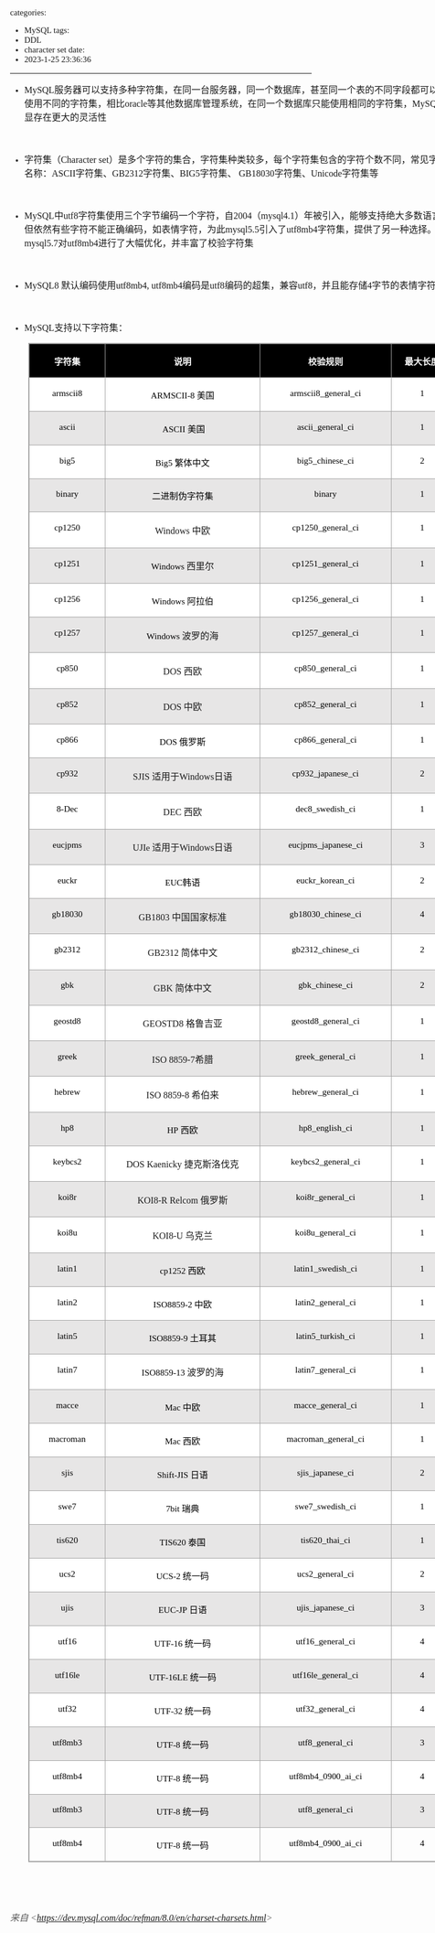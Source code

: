 categories:
- MySQL
tags:
- DDL
- character set
date:
- 2023-1-25 23:36:36
---

<body lang=zh-CN style='font-family:Calibri;font-size:11.0pt'>
<!--StartFragment-->

<div style='direction:ltr;border-width:100%'>

<div style='direction:ltr;margin-top:0in;margin-left:0in;width:8.1562in'>

<div style='direction:ltr;margin-top:0in;margin-left:0in;width:8.1562in'>

<ul type=disc style='direction:ltr;unicode-bidi:embed;margin-top:0in;
 margin-bottom:0in'>
 <li style='margin-top:0;margin-bottom:0;vertical-align:middle'><span
     style='font-family:"Comic Sans MS";font-size:12.0pt'>MySQL</span><span
     style='font-family:"Microsoft YaHei UI";font-size:12.0pt'>服务器可以支持多种字符集，在同一台服务器，同一个数据库，甚至同一个表的不同字段都可以指定使用不同的字符集，相比</span><span
     style='font-family:"Comic Sans MS";font-size:12.0pt'>oracle</span><span
     style='font-family:"Microsoft YaHei UI";font-size:12.0pt'>等其他数据库管理系统，在同一个数据库只能使用相同的字符集，</span><span
     style='font-family:"Comic Sans MS";font-size:12.0pt'>MySQL</span><span
     style='font-family:"Microsoft YaHei UI";font-size:12.0pt'>明显存在更大的灵活性</span></li>
</ul>

<p style='margin-left:.375in;font-family:"Comic Sans MS";font-size:
12.0pt'>&nbsp;</p>

<ul type=disc style='direction:ltr;unicode-bidi:embed;margin-top:0in;
 margin-bottom:0in'>
 <li style='margin-top:0;margin-bottom:0;vertical-align:middle'><span
     style='font-family:"Microsoft YaHei UI";font-size:12.0pt'>字符集（</span><span
     style='font-family:"Comic Sans MS";font-size:12.0pt'>Character set</span><span
     style='font-family:"Microsoft YaHei UI";font-size:12.0pt'>）是多个字符的集合，字符集种类较多，每个字符集包含的字符个数不同，常见字符集名称：</span><span
     style='font-family:"Comic Sans MS";font-size:12.0pt'>ASCII</span><span
     style='font-family:"Microsoft YaHei UI";font-size:12.0pt'>字符集、</span><span
     style='font-family:"Comic Sans MS";font-size:12.0pt'>GB2312</span><span
     style='font-family:"Microsoft YaHei UI";font-size:12.0pt'>字符集、</span><span
     style='font-family:"Comic Sans MS";font-size:12.0pt'>BIG5</span><span
     style='font-family:"Microsoft YaHei UI";font-size:12.0pt'>字符集、</span><span
     style='font-family:"Comic Sans MS";font-size:12.0pt'> GB18030</span><span
     style='font-family:"Microsoft YaHei UI";font-size:12.0pt'>字符集、</span><span
     style='font-family:"Comic Sans MS";font-size:12.0pt'>Unicode</span><span
     style='font-family:"Microsoft YaHei UI";font-size:12.0pt'>字符集等</span></li>
</ul>

<p style='margin-left:.375in;font-family:"Comic Sans MS";font-size:
12.0pt'>&nbsp;</p>

<ul type=disc style='direction:ltr;unicode-bidi:embed;margin-top:0in;
 margin-bottom:0in'>
 <li style='margin-top:0;margin-bottom:0;vertical-align:middle'><span
     style='font-family:"Comic Sans MS";font-size:12.0pt'>MySQL</span><span
     style='font-family:"Microsoft YaHei UI";font-size:12.0pt'>中</span><span
     style='font-family:"Comic Sans MS";font-size:12.0pt'>utf8</span><span
     style='font-family:"Microsoft YaHei UI";font-size:12.0pt'>字符集使用三个字节编码一个字符，自</span><span
     style='font-family:"Comic Sans MS";font-size:12.0pt'>2004</span><span
     style='font-family:"Microsoft YaHei UI";font-size:12.0pt'>（</span><span
     style='font-family:"Comic Sans MS";font-size:12.0pt'>mysql4.1</span><span
     style='font-family:"Microsoft YaHei UI";font-size:12.0pt'>）年被引入，能够支持绝大多数语言，但依然有些字符不能正确编码，如表情字符，为此</span><span
     style='font-family:"Comic Sans MS";font-size:12.0pt'>mysql5.5</span><span
     style='font-family:"Microsoft YaHei UI";font-size:12.0pt'>引入了</span><span
     style='font-family:"Comic Sans MS";font-size:12.0pt'>utf8mb4</span><span
     style='font-family:"Microsoft YaHei UI";font-size:12.0pt'>字符集，提供了另一种选择。在</span><span
     style='font-family:"Comic Sans MS";font-size:12.0pt'>mysql5.7</span><span
     style='font-family:"Microsoft YaHei UI";font-size:12.0pt'>对</span><span
     style='font-family:"Comic Sans MS";font-size:12.0pt'>utf8mb4</span><span
     style='font-family:"Microsoft YaHei UI";font-size:12.0pt'>进行了大幅优化，并丰富了校验字符集</span></li>
</ul>

<p style='margin-left:.375in;font-family:"Comic Sans MS";font-size:
12.0pt'>&nbsp;</p>

<ul type=disc style='direction:ltr;unicode-bidi:embed;margin-top:0in;
 margin-bottom:0in'>
 <li style='margin-top:0;margin-bottom:0;vertical-align:middle'><span
     style='font-family:"Comic Sans MS";font-size:12.0pt'>MySQL8&nbsp;</span><span
     style='font-family:"Microsoft YaHei UI";font-size:12.0pt'>默认编码使用</span><span
     style='font-family:"Comic Sans MS";font-size:12.0pt'>utf8mb4, utf8mb4</span><span
     style='font-family:"Microsoft YaHei UI";font-size:12.0pt'>编码是</span><span
     style='font-family:"Comic Sans MS";font-size:12.0pt'>utf8</span><span
     style='font-family:"Microsoft YaHei UI";font-size:12.0pt'>编码的超集，兼容</span><span
     style='font-family:"Comic Sans MS";font-size:12.0pt'>utf8</span><span
     style='font-family:"Microsoft YaHei UI";font-size:12.0pt'>，并且能存储</span><span
     style='font-family:"Comic Sans MS";font-size:12.0pt'>4</span><span
     style='font-family:"Microsoft YaHei UI";font-size:12.0pt'>字节的表情字符历史</span></li>
</ul>

<p style='font-family:"Comic Sans MS";font-size:12.0pt'>&nbsp;</p>

<ul type=disc style='direction:ltr;unicode-bidi:embed;margin-top:0in;
 margin-bottom:0in'>
 <li style='margin-top:0;margin-bottom:0;vertical-align:middle'><span
     style='font-family:"Comic Sans MS";font-size:12.0pt'>MySQL</span><span
     style='font-family:"Microsoft YaHei UI";font-size:12.0pt'>支持以下字符集：</span></li>
</ul>

<div style='direction:ltr'>

<table border=1 cellpadding=0 cellspacing=0 valign=top style='direction:ltr;
 border-collapse:collapse;border-style:solid;border-color:#A3A3A3;border-width:
 1pt;margin-left:.3333in' title="" summary="">
 <tr>
  <td style='border-style:solid;border-color:#A3A3A3;border-width:1pt;
  background-color:black;vertical-align:top;width:1.2951in;padding:2.0pt 3.0pt 2.0pt 3.0pt'>
  <p style='font-family:"Microsoft YaHei UI";font-size:11.5pt;
  color:white;text-align:center'><span style='font-weight:bold'>字符集</span></p>
  </td>
  <td style='border-style:solid;border-color:#A3A3A3;border-width:1pt;
  background-color:black;vertical-align:top;width:2.725in;padding:2.0pt 3.0pt 2.0pt 3.0pt'>
  <p style='font-family:"Microsoft YaHei UI";font-size:11.5pt;
  color:white;text-align:center'><span style='font-weight:bold'>说明</span></p>
  </td>
  <td style='border-style:solid;border-color:#A3A3A3;border-width:1pt;
  background-color:black;vertical-align:top;width:2.3006in;padding:2.0pt 3.0pt 2.0pt 3.0pt'>
  <p style='font-family:"Microsoft YaHei UI";font-size:11.5pt;
  color:white;text-align:center'><span style='font-weight:bold'>校验规则</span></p>
  </td>
  <td style='border-style:solid;border-color:#A3A3A3;border-width:1pt;
  background-color:black;vertical-align:top;width:1.0361in;padding:2.0pt 3.0pt 2.0pt 3.0pt'>
  <p style='font-family:"Microsoft YaHei UI";font-size:11.5pt;
  color:white;text-align:center'><span style='font-weight:bold'>最大长度</span></p>
  </td>
 </tr>
 <tr>
  <td style='border-style:solid;border-color:#A3A3A3;border-width:1pt;
  background-color:white;vertical-align:top;width:1.2951in;padding:2.0pt 3.0pt 2.0pt 3.0pt'>
  <p style='font-family:"Comic Sans MS";font-size:11.5pt;color:black;
  text-align:center'>armscii8</p>
  </td>
  <td style='border-style:solid;border-color:#A3A3A3;border-width:1pt;
  background-color:white;vertical-align:top;width:2.725in;padding:2.0pt 3.0pt 2.0pt 3.0pt'>
  <p style='font-size:11.5pt;color:black;text-align:center'><span
  style='font-family:"Comic Sans MS"' lang=zh-CN>ARMSCII-8</span><span
  style='font-family:"Comic Sans MS"' lang=en-US> </span><span
  style='font-family:"Microsoft YaHei UI"' lang=zh-CN>美国</span></p>
  </td>
  <td style='border-style:solid;border-color:#A3A3A3;border-width:1pt;
  background-color:white;vertical-align:top;width:2.3006in;padding:2.0pt 3.0pt 2.0pt 3.0pt'>
  <p style='font-family:"Comic Sans MS";font-size:11.5pt;color:black;
  text-align:center'>armscii8_general_ci</p>
  </td>
  <td style='border-style:solid;border-color:#A3A3A3;border-width:1pt;
  background-color:white;vertical-align:top;width:1.0361in;padding:2.0pt 3.0pt 2.0pt 3.0pt'>
  <p style='font-family:"Comic Sans MS";font-size:11.5pt;color:black;
  text-align:center'>1</p>
  </td>
 </tr>
 <tr>
  <td style='border-style:solid;border-color:#A3A3A3;border-width:1pt;
  background-color:#E7E6E6;vertical-align:top;width:1.2951in;padding:2.0pt 3.0pt 2.0pt 3.0pt'>
  <p style='font-family:"Comic Sans MS";font-size:11.5pt;color:black;
  text-align:center'>ascii</p>
  </td>
  <td style='border-style:solid;border-color:#A3A3A3;border-width:1pt;
  background-color:#E7E6E6;vertical-align:top;width:2.725in;padding:2.0pt 3.0pt 2.0pt 3.0pt'>
  <p style='font-size:11.5pt;color:black;text-align:center'><span
  style='font-family:"Comic Sans MS"' lang=en-US><span
  style='mso-spacerun:yes'> </span></span><span style='font-family:"Comic Sans MS"'
  lang=zh-CN>ASCII</span><span style='font-family:"Comic Sans MS"' lang=en-US> </span><span
  style='font-family:"Microsoft YaHei UI"' lang=zh-CN>美国</span></p>
  </td>
  <td style='border-style:solid;border-color:#A3A3A3;border-width:1pt;
  background-color:#E7E6E6;vertical-align:top;width:2.3006in;padding:2.0pt 3.0pt 2.0pt 3.0pt'>
  <p style='font-family:"Comic Sans MS";font-size:11.5pt;color:black;
  text-align:center'>ascii_general_ci</p>
  </td>
  <td style='border-style:solid;border-color:#A3A3A3;border-width:1pt;
  background-color:#E7E6E6;vertical-align:top;width:1.0361in;padding:2.0pt 3.0pt 2.0pt 3.0pt'>
  <p style='font-family:"Comic Sans MS";font-size:11.5pt;color:black;
  text-align:center'>1</p>
  </td>
 </tr>
 <tr>
  <td style='border-style:solid;border-color:#A3A3A3;border-width:1pt;
  background-color:white;vertical-align:top;width:1.2951in;padding:2.0pt 3.0pt 2.0pt 3.0pt'>
  <p style='font-family:"Comic Sans MS";font-size:11.5pt;color:black;
  text-align:center'>big5</p>
  </td>
  <td style='border-style:solid;border-color:#A3A3A3;border-width:1pt;
  background-color:white;vertical-align:top;width:2.725in;padding:2.0pt 3.0pt 2.0pt 3.0pt'>
  <p style='font-size:11.5pt;color:black;text-align:center'><span
  style='font-family:"Comic Sans MS"' lang=zh-CN>Big5</span><span
  style='font-family:"Comic Sans MS"' lang=en-US> </span><span
  style='font-family:"Microsoft YaHei UI"' lang=zh-CN>繁体中文</span></p>
  </td>
  <td style='border-style:solid;border-color:#A3A3A3;border-width:1pt;
  background-color:white;vertical-align:top;width:2.3006in;padding:2.0pt 3.0pt 2.0pt 3.0pt'>
  <p style='font-family:"Comic Sans MS";font-size:11.5pt;color:black;
  text-align:center'>big5_chinese_ci</p>
  </td>
  <td style='border-style:solid;border-color:#A3A3A3;border-width:1pt;
  background-color:white;vertical-align:top;width:1.0361in;padding:2.0pt 3.0pt 2.0pt 3.0pt'>
  <p style='font-family:"Comic Sans MS";font-size:11.5pt;color:black;
  text-align:center'>2</p>
  </td>
 </tr>
 <tr>
  <td style='border-style:solid;border-color:#A3A3A3;border-width:1pt;
  background-color:#E7E6E6;vertical-align:top;width:1.2951in;padding:2.0pt 3.0pt 2.0pt 3.0pt'>
  <p style='font-family:"Comic Sans MS";font-size:11.5pt;color:black;
  text-align:center'>binary</p>
  </td>
  <td style='border-style:solid;border-color:#A3A3A3;border-width:1pt;
  background-color:#E7E6E6;vertical-align:top;width:2.725in;padding:2.0pt 3.0pt 2.0pt 3.0pt'>
  <p style='font-family:"Microsoft YaHei UI";font-size:11.5pt;
  color:black;text-align:center'>二进制伪字符集</p>
  </td>
  <td style='border-style:solid;border-color:#A3A3A3;border-width:1pt;
  background-color:#E7E6E6;vertical-align:top;width:2.3006in;padding:2.0pt 3.0pt 2.0pt 3.0pt'>
  <p style='font-family:"Comic Sans MS";font-size:11.5pt;color:black;
  text-align:center'>binary</p>
  </td>
  <td style='border-style:solid;border-color:#A3A3A3;border-width:1pt;
  background-color:#E7E6E6;vertical-align:top;width:1.0361in;padding:2.0pt 3.0pt 2.0pt 3.0pt'>
  <p style='font-family:"Comic Sans MS";font-size:11.5pt;color:black;
  text-align:center'>1</p>
  </td>
 </tr>
 <tr>
  <td style='border-style:solid;border-color:#A3A3A3;border-width:1pt;
  background-color:white;vertical-align:top;width:1.2951in;padding:2.0pt 3.0pt 2.0pt 3.0pt'>
  <p style='font-family:"Comic Sans MS";font-size:11.5pt;color:black;
  text-align:center'>cp1250</p>
  </td>
  <td style='border-style:solid;border-color:#A3A3A3;border-width:1pt;
  background-color:white;vertical-align:top;width:2.725in;padding:2.0pt 3.0pt 2.0pt 3.0pt'>
  <p style='font-size:12.0pt;text-align:center'><span
  style='font-family:"Comic Sans MS"' lang=zh-CN>Windows</span><span
  style='font-family:"Comic Sans MS"' lang=en-US> </span><span
  style='font-family:"Microsoft YaHei UI"' lang=zh-CN>中欧</span></p>
  </td>
  <td style='border-style:solid;border-color:#A3A3A3;border-width:1pt;
  background-color:white;vertical-align:top;width:2.3006in;padding:2.0pt 3.0pt 2.0pt 3.0pt'>
  <p style='font-family:"Comic Sans MS";font-size:11.5pt;color:black;
  text-align:center'>cp1250_general_ci</p>
  </td>
  <td style='border-style:solid;border-color:#A3A3A3;border-width:1pt;
  background-color:white;vertical-align:top;width:1.0361in;padding:2.0pt 3.0pt 2.0pt 3.0pt'>
  <p style='font-family:"Comic Sans MS";font-size:11.5pt;color:black;
  text-align:center'>1</p>
  </td>
 </tr>
 <tr>
  <td style='border-style:solid;border-color:#A3A3A3;border-width:1pt;
  background-color:#E7E6E6;vertical-align:top;width:1.2951in;padding:2.0pt 3.0pt 2.0pt 3.0pt'>
  <p style='font-family:"Comic Sans MS";font-size:11.5pt;color:black;
  text-align:center'>cp1251</p>
  </td>
  <td style='border-style:solid;border-color:#A3A3A3;border-width:1pt;
  background-color:#E7E6E6;vertical-align:top;width:2.725in;padding:2.0pt 3.0pt 2.0pt 3.0pt'>
  <p style='text-align:center'><span style='font-family:"Comic Sans MS";
  font-size:11.5pt;color:black' lang=zh-CN>Windows</span><span
  style='font-family:"Comic Sans MS";font-size:11.5pt;color:black' lang=en-US> </span><span
  style='font-family:"Microsoft YaHei UI";font-size:12.0pt' lang=zh-CN>西里尔</span></p>
  </td>
  <td style='border-style:solid;border-color:#A3A3A3;border-width:1pt;
  background-color:#E7E6E6;vertical-align:top;width:2.3006in;padding:2.0pt 3.0pt 2.0pt 3.0pt'>
  <p style='font-family:"Comic Sans MS";font-size:11.5pt;color:black;
  text-align:center'>cp1251_general_ci</p>
  </td>
  <td style='border-style:solid;border-color:#A3A3A3;border-width:1pt;
  background-color:#E7E6E6;vertical-align:top;width:1.0361in;padding:2.0pt 3.0pt 2.0pt 3.0pt'>
  <p style='font-family:"Comic Sans MS";font-size:11.5pt;color:black;
  text-align:center'>1</p>
  </td>
 </tr>
 <tr>
  <td style='border-style:solid;border-color:#A3A3A3;border-width:1pt;
  background-color:white;vertical-align:top;width:1.2951in;padding:2.0pt 3.0pt 2.0pt 3.0pt'>
  <p style='font-family:"Comic Sans MS";font-size:11.5pt;color:black;
  text-align:center'>cp1256</p>
  </td>
  <td style='border-style:solid;border-color:#A3A3A3;border-width:1pt;
  background-color:white;vertical-align:top;width:2.725in;padding:2.0pt 3.0pt 2.0pt 3.0pt'>
  <p style='font-size:11.5pt;color:black;text-align:center'><span
  style='font-family:"Comic Sans MS"' lang=zh-CN>Windows</span><span
  style='font-family:"Comic Sans MS"' lang=en-US> </span><span
  style='font-family:"Microsoft YaHei UI"' lang=zh-CN>阿拉伯</span></p>
  </td>
  <td style='border-style:solid;border-color:#A3A3A3;border-width:1pt;
  background-color:white;vertical-align:top;width:2.3006in;padding:2.0pt 3.0pt 2.0pt 3.0pt'>
  <p style='font-family:"Comic Sans MS";font-size:11.5pt;color:black;
  text-align:center'>cp1256_general_ci</p>
  </td>
  <td style='border-style:solid;border-color:#A3A3A3;border-width:1pt;
  background-color:white;vertical-align:top;width:1.0361in;padding:2.0pt 3.0pt 2.0pt 3.0pt'>
  <p style='font-family:"Comic Sans MS";font-size:11.5pt;color:black;
  text-align:center'>1</p>
  </td>
 </tr>
 <tr>
  <td style='border-style:solid;border-color:#A3A3A3;border-width:1pt;
  background-color:#E7E6E6;vertical-align:top;width:1.2951in;padding:2.0pt 3.0pt 2.0pt 3.0pt'>
  <p style='font-family:"Comic Sans MS";font-size:11.5pt;color:black;
  text-align:center'>cp1257</p>
  </td>
  <td style='border-style:solid;border-color:#A3A3A3;border-width:1pt;
  background-color:#E7E6E6;vertical-align:top;width:2.725in;padding:2.0pt 3.0pt 2.0pt 3.0pt'>
  <p style='text-align:center'><span style='font-family:"Comic Sans MS";
  font-size:11.5pt;color:black' lang=zh-CN>Windows</span><span
  style='font-family:"Comic Sans MS";font-size:11.5pt;color:black' lang=en-US> </span><span
  style='font-family:"Microsoft YaHei UI";font-size:12.0pt' lang=zh-CN>波罗的海</span></p>
  </td>
  <td style='border-style:solid;border-color:#A3A3A3;border-width:1pt;
  background-color:#E7E6E6;vertical-align:top;width:2.3006in;padding:2.0pt 3.0pt 2.0pt 3.0pt'>
  <p style='font-family:"Comic Sans MS";font-size:11.5pt;color:black;
  text-align:center'>cp1257_general_ci</p>
  </td>
  <td style='border-style:solid;border-color:#A3A3A3;border-width:1pt;
  background-color:#E7E6E6;vertical-align:top;width:1.0361in;padding:2.0pt 3.0pt 2.0pt 3.0pt'>
  <p style='font-family:"Comic Sans MS";font-size:11.5pt;color:black;
  text-align:center'>1</p>
  </td>
 </tr>
 <tr>
  <td style='border-style:solid;border-color:#A3A3A3;border-width:1pt;
  background-color:white;vertical-align:top;width:1.2951in;padding:2.0pt 3.0pt 2.0pt 3.0pt'>
  <p style='font-family:"Comic Sans MS";font-size:11.5pt;color:black;
  text-align:center'>cp850</p>
  </td>
  <td style='border-style:solid;border-color:#A3A3A3;border-width:1pt;
  background-color:white;vertical-align:top;width:2.725in;padding:2.0pt 3.0pt 2.0pt 3.0pt'>
  <p style='font-size:12.0pt;text-align:center'><span
  style='font-family:"Comic Sans MS"'>DOS </span><span style='font-family:"Microsoft YaHei UI"'>西欧</span></p>
  </td>
  <td style='border-style:solid;border-color:#A3A3A3;border-width:1pt;
  background-color:white;vertical-align:top;width:2.3006in;padding:2.0pt 3.0pt 2.0pt 3.0pt'>
  <p style='font-family:"Comic Sans MS";font-size:11.5pt;color:black;
  text-align:center'>cp850_general_ci</p>
  </td>
  <td style='border-style:solid;border-color:#A3A3A3;border-width:1pt;
  background-color:white;vertical-align:top;width:1.0361in;padding:2.0pt 3.0pt 2.0pt 3.0pt'>
  <p style='font-family:"Comic Sans MS";font-size:11.5pt;color:black;
  text-align:center'>1</p>
  </td>
 </tr>
 <tr>
  <td style='border-style:solid;border-color:#A3A3A3;border-width:1pt;
  background-color:#E7E6E6;vertical-align:top;width:1.2951in;padding:2.0pt 3.0pt 2.0pt 3.0pt'>
  <p style='font-family:"Comic Sans MS";font-size:11.5pt;color:black;
  text-align:center'>cp852</p>
  </td>
  <td style='border-style:solid;border-color:#A3A3A3;border-width:1pt;
  background-color:#E7E6E6;vertical-align:top;width:2.725in;padding:2.0pt 3.0pt 2.0pt 3.0pt'>
  <p style='font-size:12.0pt;text-align:center'><span
  style='font-family:"Comic Sans MS"'>DOS </span><span style='font-family:"Microsoft YaHei UI"'>中欧</span></p>
  </td>
  <td style='border-style:solid;border-color:#A3A3A3;border-width:1pt;
  background-color:#E7E6E6;vertical-align:top;width:2.3006in;padding:2.0pt 3.0pt 2.0pt 3.0pt'>
  <p style='font-family:"Comic Sans MS";font-size:11.5pt;color:black;
  text-align:center'>cp852_general_ci</p>
  </td>
  <td style='border-style:solid;border-color:#A3A3A3;border-width:1pt;
  background-color:#E7E6E6;vertical-align:top;width:1.0361in;padding:2.0pt 3.0pt 2.0pt 3.0pt'>
  <p style='font-family:"Comic Sans MS";font-size:11.5pt;color:black;
  text-align:center'>1</p>
  </td>
 </tr>
 <tr>
  <td style='border-style:solid;border-color:#A3A3A3;border-width:1pt;
  background-color:white;vertical-align:top;width:1.2951in;padding:2.0pt 3.0pt 2.0pt 3.0pt'>
  <p style='font-family:"Comic Sans MS";font-size:11.5pt;color:black;
  text-align:center'>cp866</p>
  </td>
  <td style='border-style:solid;border-color:#A3A3A3;border-width:1pt;
  background-color:white;vertical-align:top;width:2.725in;padding:2.0pt 3.0pt 2.0pt 3.0pt'>
  <p style='font-size:11.5pt;color:black;text-align:center'><span
  style='font-family:"Comic Sans MS"' lang=zh-CN>DO</span><span
  style='font-family:"Comic Sans MS"' lang=en-US>S </span><span
  style='font-family:"Microsoft YaHei UI"' lang=zh-CN>俄罗斯</span></p>
  </td>
  <td style='border-style:solid;border-color:#A3A3A3;border-width:1pt;
  background-color:white;vertical-align:top;width:2.3006in;padding:2.0pt 3.0pt 2.0pt 3.0pt'>
  <p style='font-family:"Comic Sans MS";font-size:11.5pt;color:black;
  text-align:center'>cp866_general_ci</p>
  </td>
  <td style='border-style:solid;border-color:#A3A3A3;border-width:1pt;
  background-color:white;vertical-align:top;width:1.0361in;padding:2.0pt 3.0pt 2.0pt 3.0pt'>
  <p style='font-family:"Comic Sans MS";font-size:11.5pt;color:black;
  text-align:center'>1</p>
  </td>
 </tr>
 <tr>
  <td style='border-style:solid;border-color:#A3A3A3;border-width:1pt;
  background-color:#E7E6E6;vertical-align:top;width:1.2951in;padding:2.0pt 3.0pt 2.0pt 3.0pt'>
  <p style='font-family:"Comic Sans MS";font-size:11.5pt;color:black;
  text-align:center'>cp932</p>
  </td>
  <td style='border-style:solid;border-color:#A3A3A3;border-width:1pt;
  background-color:#E7E6E6;vertical-align:top;width:2.725in;padding:2.0pt 3.0pt 2.0pt 3.0pt'>
  <p style='font-size:12.0pt;text-align:center'><span
  style='font-family:"Comic Sans MS"' lang=zh-CN>SJIS</span><span
  style='font-family:"Comic Sans MS"' lang=en-US> </span><span
  style='font-family:"Microsoft YaHei UI"' lang=zh-CN>适用于</span><span
  style='font-family:"Comic Sans MS"' lang=zh-CN>Windows</span><span
  style='font-family:"Microsoft YaHei UI"' lang=zh-CN>日语</span></p>
  </td>
  <td style='border-style:solid;border-color:#A3A3A3;border-width:1pt;
  background-color:#E7E6E6;vertical-align:top;width:2.3006in;padding:2.0pt 3.0pt 2.0pt 3.0pt'>
  <p style='font-family:"Comic Sans MS";font-size:11.5pt;color:black;
  text-align:center'>cp932_japanese_ci</p>
  </td>
  <td style='border-style:solid;border-color:#A3A3A3;border-width:1pt;
  background-color:#E7E6E6;vertical-align:top;width:1.0361in;padding:2.0pt 3.0pt 2.0pt 3.0pt'>
  <p style='font-family:"Comic Sans MS";font-size:11.5pt;color:black;
  text-align:center'>2</p>
  </td>
 </tr>
 <tr>
  <td style='border-style:solid;border-color:#A3A3A3;border-width:1pt;
  background-color:white;vertical-align:top;width:1.2951in;padding:2.0pt 3.0pt 2.0pt 3.0pt'>
  <p style='font-family:"Comic Sans MS";font-size:11.5pt;color:black;
  text-align:center'>8-Dec</p>
  </td>
  <td style='border-style:solid;border-color:#A3A3A3;border-width:1pt;
  background-color:white;vertical-align:top;width:2.725in;padding:2.0pt 3.0pt 2.0pt 3.0pt'>
  <p style='font-size:12.0pt;text-align:center'><span
  style='font-family:"Comic Sans MS"'>DEC </span><span style='font-family:"Microsoft YaHei UI"'>西欧</span></p>
  </td>
  <td style='border-style:solid;border-color:#A3A3A3;border-width:1pt;
  background-color:white;vertical-align:top;width:2.3006in;padding:2.0pt 3.0pt 2.0pt 3.0pt'>
  <p style='font-family:"Comic Sans MS";font-size:11.5pt;color:black;
  text-align:center'>dec8_swedish_ci</p>
  </td>
  <td style='border-style:solid;border-color:#A3A3A3;border-width:1pt;
  background-color:white;vertical-align:top;width:1.0361in;padding:2.0pt 3.0pt 2.0pt 3.0pt'>
  <p style='font-family:"Comic Sans MS";font-size:11.5pt;color:black;
  text-align:center'>1</p>
  </td>
 </tr>
 <tr>
  <td style='border-style:solid;border-color:#A3A3A3;border-width:1pt;
  background-color:#E7E6E6;vertical-align:top;width:1.2951in;padding:2.0pt 3.0pt 2.0pt 3.0pt'>
  <p style='font-family:"Comic Sans MS";font-size:11.5pt;color:black;
  text-align:center'>eucjpms</p>
  </td>
  <td style='border-style:solid;border-color:#A3A3A3;border-width:1pt;
  background-color:#E7E6E6;vertical-align:top;width:2.725in;padding:2.0pt 3.0pt 2.0pt 3.0pt'>
  <p style='text-align:center'><span style='font-family:"Comic Sans MS";
  font-size:12.0pt' lang=zh-CN>UJI</span><span style='font-family:"Comic Sans MS";
  font-size:11.5pt' lang=zh-CN>e</span><span style='font-family:"Comic Sans MS";
  font-size:11.5pt' lang=en-US> </span><span style='font-family:"Microsoft YaHei UI";
  font-size:12.0pt' lang=zh-CN>适用于</span><span style='font-family:"Comic Sans MS";
  font-size:12.0pt' lang=zh-CN>Windows</span><span style='font-family:"Microsoft YaHei UI";
  font-size:12.0pt' lang=zh-CN>日语</span></p>
  </td>
  <td style='border-style:solid;border-color:#A3A3A3;border-width:1pt;
  background-color:#E7E6E6;vertical-align:top;width:2.3006in;padding:2.0pt 3.0pt 2.0pt 3.0pt'>
  <p style='font-family:"Comic Sans MS";font-size:11.5pt;color:black;
  text-align:center'>eucjpms_japanese_ci</p>
  </td>
  <td style='border-style:solid;border-color:#A3A3A3;border-width:1pt;
  background-color:#E7E6E6;vertical-align:top;width:1.0361in;padding:2.0pt 3.0pt 2.0pt 3.0pt'>
  <p style='font-family:"Comic Sans MS";font-size:11.5pt;color:black;
  text-align:center'>3</p>
  </td>
 </tr>
 <tr>
  <td style='border-style:solid;border-color:#A3A3A3;border-width:1pt;
  background-color:white;vertical-align:top;width:1.2951in;padding:2.0pt 3.0pt 2.0pt 3.0pt'>
  <p style='font-family:"Comic Sans MS";font-size:11.5pt;color:black;
  text-align:center'>euckr</p>
  </td>
  <td style='border-style:solid;border-color:#A3A3A3;border-width:1pt;
  background-color:white;vertical-align:top;width:2.725in;padding:2.0pt 3.0pt 2.0pt 3.0pt'>
  <p style='font-size:11.5pt;color:black;text-align:center'><span
  style='font-family:"Comic Sans MS"'>EUC</span><span style='font-family:"Microsoft YaHei UI"'>韩语</span></p>
  </td>
  <td style='border-style:solid;border-color:#A3A3A3;border-width:1pt;
  background-color:white;vertical-align:top;width:2.3006in;padding:2.0pt 3.0pt 2.0pt 3.0pt'>
  <p style='font-family:"Comic Sans MS";font-size:11.5pt;color:black;
  text-align:center'>euckr_korean_ci</p>
  </td>
  <td style='border-style:solid;border-color:#A3A3A3;border-width:1pt;
  background-color:white;vertical-align:top;width:1.0361in;padding:2.0pt 3.0pt 2.0pt 3.0pt'>
  <p style='font-family:"Comic Sans MS";font-size:11.5pt;color:black;
  text-align:center'>2</p>
  </td>
 </tr>
 <tr>
  <td style='border-style:solid;border-color:#A3A3A3;border-width:1pt;
  background-color:#E7E6E6;vertical-align:top;width:1.2951in;padding:2.0pt 3.0pt 2.0pt 3.0pt'>
  <p style='font-family:"Comic Sans MS";font-size:11.5pt;color:black;
  text-align:center'>gb18030</p>
  </td>
  <td style='border-style:solid;border-color:#A3A3A3;border-width:1pt;
  background-color:#E7E6E6;vertical-align:top;width:2.725in;padding:2.0pt 3.0pt 2.0pt 3.0pt'>
  <p style='font-size:12.0pt;text-align:center'><span
  style='font-family:"Comic Sans MS"' lang=zh-CN>GB1803</span><span
  style='font-family:"Comic Sans MS"' lang=en-US> </span><span
  style='font-family:"Microsoft YaHei UI"' lang=zh-CN>中国国家标准</span></p>
  </td>
  <td style='border-style:solid;border-color:#A3A3A3;border-width:1pt;
  background-color:#E7E6E6;vertical-align:top;width:2.3006in;padding:2.0pt 3.0pt 2.0pt 3.0pt'>
  <p style='font-family:"Comic Sans MS";font-size:11.5pt;color:black;
  text-align:center'>gb18030_chinese_ci</p>
  </td>
  <td style='border-style:solid;border-color:#A3A3A3;border-width:1pt;
  background-color:#E7E6E6;vertical-align:top;width:1.0361in;padding:2.0pt 3.0pt 2.0pt 3.0pt'>
  <p style='font-family:"Comic Sans MS";font-size:11.5pt;color:black;
  text-align:center'>4</p>
  </td>
 </tr>
 <tr>
  <td style='border-style:solid;border-color:#A3A3A3;border-width:1pt;
  background-color:white;vertical-align:top;width:1.2951in;padding:2.0pt 3.0pt 2.0pt 3.0pt'>
  <p style='font-family:"Comic Sans MS";font-size:11.5pt;color:black;
  text-align:center'>gb2312</p>
  </td>
  <td style='border-style:solid;border-color:#A3A3A3;border-width:1pt;
  background-color:white;vertical-align:top;width:2.725in;padding:2.0pt 3.0pt 2.0pt 3.0pt'>
  <p style='font-size:12.0pt;text-align:center'><span
  style='font-family:"Comic Sans MS"' lang=zh-CN>GB2312</span><span
  style='font-family:"Comic Sans MS"' lang=en-US> </span><span
  style='font-family:"Microsoft YaHei UI"' lang=zh-CN>简体中文</span></p>
  </td>
  <td style='border-style:solid;border-color:#A3A3A3;border-width:1pt;
  background-color:white;vertical-align:top;width:2.3006in;padding:2.0pt 3.0pt 2.0pt 3.0pt'>
  <p style='font-family:"Comic Sans MS";font-size:11.5pt;color:black;
  text-align:center'>gb2312_chinese_ci</p>
  </td>
  <td style='border-style:solid;border-color:#A3A3A3;border-width:1pt;
  background-color:white;vertical-align:top;width:1.0361in;padding:2.0pt 3.0pt 2.0pt 3.0pt'>
  <p style='font-family:"Comic Sans MS";font-size:11.5pt;color:black;
  text-align:center'>2</p>
  </td>
 </tr>
 <tr>
  <td style='border-style:solid;border-color:#A3A3A3;border-width:1pt;
  background-color:#E7E6E6;vertical-align:top;width:1.2951in;padding:2.0pt 3.0pt 2.0pt 3.0pt'>
  <p style='font-family:"Comic Sans MS";font-size:11.5pt;color:black;
  text-align:center'>gbk</p>
  </td>
  <td style='border-style:solid;border-color:#A3A3A3;border-width:1pt;
  background-color:#E7E6E6;vertical-align:top;width:2.725in;padding:2.0pt 3.0pt 2.0pt 3.0pt'>
  <p style='font-size:12.0pt;text-align:center'><span
  style='font-family:"Comic Sans MS"'>GBK </span><span style='font-family:"Microsoft YaHei UI"'>简体中文</span></p>
  </td>
  <td style='border-style:solid;border-color:#A3A3A3;border-width:1pt;
  background-color:#E7E6E6;vertical-align:top;width:2.3006in;padding:2.0pt 3.0pt 2.0pt 3.0pt'>
  <p style='font-family:"Comic Sans MS";font-size:11.5pt;color:black;
  text-align:center'>gbk_chinese_ci</p>
  </td>
  <td style='border-style:solid;border-color:#A3A3A3;border-width:1pt;
  background-color:#E7E6E6;vertical-align:top;width:1.0361in;padding:2.0pt 3.0pt 2.0pt 3.0pt'>
  <p style='font-family:"Comic Sans MS";font-size:11.5pt;color:black;
  text-align:center'>2</p>
  </td>
 </tr>
 <tr>
  <td style='border-style:solid;border-color:#A3A3A3;border-width:1pt;
  background-color:white;vertical-align:top;width:1.2951in;padding:2.0pt 3.0pt 2.0pt 3.0pt'>
  <p style='font-family:"Comic Sans MS";font-size:11.5pt;color:black;
  text-align:center'>geostd8</p>
  </td>
  <td style='border-style:solid;border-color:#A3A3A3;border-width:1pt;
  background-color:white;vertical-align:top;width:2.725in;padding:2.0pt 3.0pt 2.0pt 3.0pt'>
  <p style='font-size:12.0pt;text-align:center'><span
  style='font-family:"Comic Sans MS"' lang=zh-CN>GEOSTD8</span><span
  style='font-family:"Comic Sans MS"' lang=en-US> </span><span
  style='font-family:"Microsoft YaHei UI"' lang=zh-CN>格鲁吉亚</span></p>
  </td>
  <td style='border-style:solid;border-color:#A3A3A3;border-width:1pt;
  background-color:white;vertical-align:top;width:2.3006in;padding:2.0pt 3.0pt 2.0pt 3.0pt'>
  <p style='font-family:"Comic Sans MS";font-size:11.5pt;color:black;
  text-align:center'>geostd8_general_ci</p>
  </td>
  <td style='border-style:solid;border-color:#A3A3A3;border-width:1pt;
  background-color:white;vertical-align:top;width:1.0361in;padding:2.0pt 3.0pt 2.0pt 3.0pt'>
  <p style='font-family:"Comic Sans MS";font-size:11.5pt;color:black;
  text-align:center'>1</p>
  </td>
 </tr>
 <tr>
  <td style='border-style:solid;border-color:#A3A3A3;border-width:1pt;
  background-color:#E7E6E6;vertical-align:top;width:1.2951in;padding:2.0pt 3.0pt 2.0pt 3.0pt'>
  <p style='font-family:"Comic Sans MS";font-size:11.5pt;color:black;
  text-align:center'>greek</p>
  </td>
  <td style='border-style:solid;border-color:#A3A3A3;border-width:1pt;
  background-color:#E7E6E6;vertical-align:top;width:2.725in;padding:2.0pt 3.0pt 2.0pt 3.0pt'>
  <p style='font-size:12.0pt;text-align:center'><span
  style='font-family:"Comic Sans MS"'>ISO 8859-7</span><span style='font-family:
  "Microsoft YaHei UI"'>希腊</span></p>
  </td>
  <td style='border-style:solid;border-color:#A3A3A3;border-width:1pt;
  background-color:#E7E6E6;vertical-align:top;width:2.3006in;padding:2.0pt 3.0pt 2.0pt 3.0pt'>
  <p style='font-family:"Comic Sans MS";font-size:11.5pt;color:black;
  text-align:center'>greek_general_ci</p>
  </td>
  <td style='border-style:solid;border-color:#A3A3A3;border-width:1pt;
  background-color:#E7E6E6;vertical-align:top;width:1.0361in;padding:2.0pt 3.0pt 2.0pt 3.0pt'>
  <p style='font-family:"Comic Sans MS";font-size:11.5pt;color:black;
  text-align:center'>1</p>
  </td>
 </tr>
 <tr>
  <td style='border-style:solid;border-color:#A3A3A3;border-width:1pt;
  background-color:white;vertical-align:top;width:1.2951in;padding:2.0pt 3.0pt 2.0pt 3.0pt'>
  <p style='font-family:"Comic Sans MS";font-size:11.5pt;color:black;
  text-align:center'>hebrew</p>
  </td>
  <td style='border-style:solid;border-color:#A3A3A3;border-width:1pt;
  background-color:white;vertical-align:top;width:2.725in;padding:2.0pt 3.0pt 2.0pt 3.0pt'>
  <p style='font-size:12.0pt;text-align:center'><span
  style='font-family:"Comic Sans MS"' lang=zh-CN>ISO 8859-8</span><span
  style='font-family:"Comic Sans MS"' lang=en-US> </span><span
  style='font-family:"Microsoft YaHei UI"' lang=zh-CN>希伯来</span></p>
  </td>
  <td style='border-style:solid;border-color:#A3A3A3;border-width:1pt;
  background-color:white;vertical-align:top;width:2.3006in;padding:2.0pt 3.0pt 2.0pt 3.0pt'>
  <p style='font-family:"Comic Sans MS";font-size:11.5pt;color:black;
  text-align:center'>hebrew_general_ci</p>
  </td>
  <td style='border-style:solid;border-color:#A3A3A3;border-width:1pt;
  background-color:white;vertical-align:top;width:1.0361in;padding:2.0pt 3.0pt 2.0pt 3.0pt'>
  <p style='font-family:"Comic Sans MS";font-size:11.5pt;color:black;
  text-align:center'>1</p>
  </td>
 </tr>
 <tr>
  <td style='border-style:solid;border-color:#A3A3A3;border-width:1pt;
  background-color:#E7E6E6;vertical-align:top;width:1.2951in;padding:2.0pt 3.0pt 2.0pt 3.0pt'>
  <p style='font-family:"Comic Sans MS";font-size:11.5pt;color:black;
  text-align:center'>hp8</p>
  </td>
  <td style='border-style:solid;border-color:#A3A3A3;border-width:1pt;
  background-color:#E7E6E6;vertical-align:top;width:2.725in;padding:2.0pt 3.0pt 2.0pt 3.0pt'>
  <p style='font-size:11.5pt;color:black;text-align:center'><span
  style='font-family:"Comic Sans MS"' lang=zh-CN>HP</span><span
  style='font-family:"Comic Sans MS"' lang=en-US> </span><span
  style='font-family:"Microsoft YaHei UI"' lang=zh-CN>西欧</span></p>
  </td>
  <td style='border-style:solid;border-color:#A3A3A3;border-width:1pt;
  background-color:#E7E6E6;vertical-align:top;width:2.3006in;padding:2.0pt 3.0pt 2.0pt 3.0pt'>
  <p style='font-family:"Comic Sans MS";font-size:11.5pt;color:black;
  text-align:center'>hp8_english_ci</p>
  </td>
  <td style='border-style:solid;border-color:#A3A3A3;border-width:1pt;
  background-color:#E7E6E6;vertical-align:top;width:1.0361in;padding:2.0pt 3.0pt 2.0pt 3.0pt'>
  <p style='font-family:"Comic Sans MS";font-size:11.5pt;color:black;
  text-align:center'>1</p>
  </td>
 </tr>
 <tr>
  <td style='border-style:solid;border-color:#A3A3A3;border-width:1pt;
  background-color:white;vertical-align:top;width:1.2951in;padding:2.0pt 3.0pt 2.0pt 3.0pt'>
  <p style='font-family:"Comic Sans MS";font-size:11.5pt;color:black;
  text-align:center'>keybcs2</p>
  </td>
  <td style='border-style:solid;border-color:#A3A3A3;border-width:1pt;
  background-color:white;vertical-align:top;width:2.725in;padding:2.0pt 3.0pt 2.0pt 3.0pt'>
  <p style='font-size:12.0pt;text-align:center'><span
  style='font-family:"Comic Sans MS"'>DOS Kaenicky </span><span
  style='font-family:"Microsoft YaHei UI"'>捷克斯洛伐克</span></p>
  </td>
  <td style='border-style:solid;border-color:#A3A3A3;border-width:1pt;
  background-color:white;vertical-align:top;width:2.3006in;padding:2.0pt 3.0pt 2.0pt 3.0pt'>
  <p style='font-family:"Comic Sans MS";font-size:11.5pt;color:black;
  text-align:center'>keybcs2_general_ci</p>
  </td>
  <td style='border-style:solid;border-color:#A3A3A3;border-width:1pt;
  background-color:white;vertical-align:top;width:1.0361in;padding:2.0pt 3.0pt 2.0pt 3.0pt'>
  <p style='font-family:"Comic Sans MS";font-size:11.5pt;color:black;
  text-align:center'>1</p>
  </td>
 </tr>
 <tr>
  <td style='border-style:solid;border-color:#A3A3A3;border-width:1pt;
  background-color:#E7E6E6;vertical-align:top;width:1.2951in;padding:2.0pt 3.0pt 2.0pt 3.0pt'>
  <p style='font-family:"Comic Sans MS";font-size:11.5pt;color:black;
  text-align:center'>koi8r</p>
  </td>
  <td style='border-style:solid;border-color:#A3A3A3;border-width:1pt;
  background-color:#E7E6E6;vertical-align:top;width:2.725in;padding:2.0pt 3.0pt 2.0pt 3.0pt'>
  <p style='font-size:12.0pt;text-align:center'><span
  style='font-family:"Comic Sans MS"' lang=zh-CN>KOI8-R Relcom</span><span
  style='font-family:"Comic Sans MS"' lang=en-US> </span><span
  style='font-family:"Microsoft YaHei UI"' lang=zh-CN>俄罗斯</span></p>
  </td>
  <td style='border-style:solid;border-color:#A3A3A3;border-width:1pt;
  background-color:#E7E6E6;vertical-align:top;width:2.3006in;padding:2.0pt 3.0pt 2.0pt 3.0pt'>
  <p style='font-family:"Comic Sans MS";font-size:11.5pt;color:black;
  text-align:center'>koi8r_general_ci</p>
  </td>
  <td style='border-style:solid;border-color:#A3A3A3;border-width:1pt;
  background-color:#E7E6E6;vertical-align:top;width:1.0361in;padding:2.0pt 3.0pt 2.0pt 3.0pt'>
  <p style='font-family:"Comic Sans MS";font-size:11.5pt;color:black;
  text-align:center'>1</p>
  </td>
 </tr>
 <tr>
  <td style='border-style:solid;border-color:#A3A3A3;border-width:1pt;
  background-color:white;vertical-align:top;width:1.2951in;padding:2.0pt 3.0pt 2.0pt 3.0pt'>
  <p style='font-family:"Comic Sans MS";font-size:11.5pt;color:black;
  text-align:center'>koi8u</p>
  </td>
  <td style='border-style:solid;border-color:#A3A3A3;border-width:1pt;
  background-color:white;vertical-align:top;width:2.725in;padding:2.0pt 3.0pt 2.0pt 3.0pt'>
  <p style='font-size:12.0pt;text-align:center'><span
  style='font-family:"Comic Sans MS"'>KOI8-U </span><span style='font-family:
  "Microsoft YaHei UI"'>乌克兰</span></p>
  </td>
  <td style='border-style:solid;border-color:#A3A3A3;border-width:1pt;
  background-color:white;vertical-align:top;width:2.3006in;padding:2.0pt 3.0pt 2.0pt 3.0pt'>
  <p style='font-family:"Comic Sans MS";font-size:11.5pt;color:black;
  text-align:center'>koi8u_general_ci</p>
  </td>
  <td style='border-style:solid;border-color:#A3A3A3;border-width:1pt;
  background-color:white;vertical-align:top;width:1.0361in;padding:2.0pt 3.0pt 2.0pt 3.0pt'>
  <p style='font-family:"Comic Sans MS";font-size:11.5pt;color:black;
  text-align:center'>1</p>
  </td>
 </tr>
 <tr>
  <td style='border-style:solid;border-color:#A3A3A3;border-width:1pt;
  background-color:#E7E6E6;vertical-align:top;width:1.2951in;padding:2.0pt 3.0pt 2.0pt 3.0pt'>
  <p style='font-family:"Comic Sans MS";font-size:11.5pt;color:black;
  text-align:center'>latin1</p>
  </td>
  <td style='border-style:solid;border-color:#A3A3A3;border-width:1pt;
  background-color:#E7E6E6;vertical-align:top;width:2.725in;padding:2.0pt 3.0pt 2.0pt 3.0pt'>
  <p style='font-size:11.5pt;color:black;text-align:center'><span
  style='font-family:"Comic Sans MS"' lang=zh-CN>cp1252</span><span
  style='font-family:"Comic Sans MS"' lang=en-US> </span><span
  style='font-family:"Microsoft YaHei UI"' lang=zh-CN>西欧</span></p>
  </td>
  <td style='border-style:solid;border-color:#A3A3A3;border-width:1pt;
  background-color:#E7E6E6;vertical-align:top;width:2.3006in;padding:2.0pt 3.0pt 2.0pt 3.0pt'>
  <p style='font-family:"Comic Sans MS";font-size:11.5pt;color:black;
  text-align:center'>latin1_swedish_ci</p>
  </td>
  <td style='border-style:solid;border-color:#A3A3A3;border-width:1pt;
  background-color:#E7E6E6;vertical-align:top;width:1.0361in;padding:2.0pt 3.0pt 2.0pt 3.0pt'>
  <p style='font-family:"Comic Sans MS";font-size:11.5pt;color:black;
  text-align:center'>1</p>
  </td>
 </tr>
 <tr>
  <td style='border-style:solid;border-color:#A3A3A3;border-width:1pt;
  background-color:white;vertical-align:top;width:1.2951in;padding:2.0pt 3.0pt 2.0pt 3.0pt'>
  <p style='font-family:"Comic Sans MS";font-size:11.5pt;color:black;
  text-align:center'>latin2</p>
  </td>
  <td style='border-style:solid;border-color:#A3A3A3;border-width:1pt;
  background-color:white;vertical-align:top;width:2.725in;padding:2.0pt 3.0pt 2.0pt 3.0pt'>
  <p style='font-size:11.5pt;color:black;text-align:center'><span
  style='font-family:"Comic Sans MS"' lang=zh-CN>ISO8859-2</span><span
  style='font-family:"Comic Sans MS"' lang=en-US> </span><span
  style='font-family:"Microsoft YaHei UI"' lang=zh-CN>中欧</span></p>
  </td>
  <td style='border-style:solid;border-color:#A3A3A3;border-width:1pt;
  background-color:white;vertical-align:top;width:2.3006in;padding:2.0pt 3.0pt 2.0pt 3.0pt'>
  <p style='font-family:"Comic Sans MS";font-size:11.5pt;color:black;
  text-align:center'>latin2_general_ci</p>
  </td>
  <td style='border-style:solid;border-color:#A3A3A3;border-width:1pt;
  background-color:white;vertical-align:top;width:1.0361in;padding:2.0pt 3.0pt 2.0pt 3.0pt'>
  <p style='font-family:"Comic Sans MS";font-size:11.5pt;color:black;
  text-align:center'>1</p>
  </td>
 </tr>
 <tr>
  <td style='border-style:solid;border-color:#A3A3A3;border-width:1pt;
  background-color:#E7E6E6;vertical-align:top;width:1.2951in;padding:2.0pt 3.0pt 2.0pt 3.0pt'>
  <p style='font-family:"Comic Sans MS";font-size:11.5pt;color:black;
  text-align:center'>latin5</p>
  </td>
  <td style='border-style:solid;border-color:#A3A3A3;border-width:1pt;
  background-color:#E7E6E6;vertical-align:top;width:2.725in;padding:2.0pt 3.0pt 2.0pt 3.0pt'>
  <p style='font-size:11.5pt;color:black;text-align:center'><span
  style='font-family:"Comic Sans MS"' lang=zh-CN>ISO8859-9</span><span
  style='font-family:"Comic Sans MS"' lang=en-US> </span><span
  style='font-family:"Microsoft YaHei UI"' lang=zh-CN>土耳其</span></p>
  </td>
  <td style='border-style:solid;border-color:#A3A3A3;border-width:1pt;
  background-color:#E7E6E6;vertical-align:top;width:2.3006in;padding:2.0pt 3.0pt 2.0pt 3.0pt'>
  <p style='font-family:"Comic Sans MS";font-size:11.5pt;color:black;
  text-align:center'>latin5_turkish_ci</p>
  </td>
  <td style='border-style:solid;border-color:#A3A3A3;border-width:1pt;
  background-color:#E7E6E6;vertical-align:top;width:1.0361in;padding:2.0pt 3.0pt 2.0pt 3.0pt'>
  <p style='font-family:"Comic Sans MS";font-size:11.5pt;color:black;
  text-align:center'>1</p>
  </td>
 </tr>
 <tr>
  <td style='border-style:solid;border-color:#A3A3A3;border-width:1pt;
  background-color:white;vertical-align:top;width:1.2951in;padding:2.0pt 3.0pt 2.0pt 3.0pt'>
  <p style='font-family:"Comic Sans MS";font-size:11.5pt;color:black;
  text-align:center'>latin7</p>
  </td>
  <td style='border-style:solid;border-color:#A3A3A3;border-width:1pt;
  background-color:white;vertical-align:top;width:2.725in;padding:2.0pt 3.0pt 2.0pt 3.0pt'>
  <p style='text-align:center'><span style='font-family:"Comic Sans MS";
  font-size:11.5pt;color:black' lang=zh-CN>ISO8859-13</span><span
  style='font-family:"Comic Sans MS";font-size:11.5pt;color:black' lang=en-US> </span><span
  style='font-family:"Microsoft YaHei UI";font-size:12.0pt' lang=zh-CN>波罗的海</span></p>
  </td>
  <td style='border-style:solid;border-color:#A3A3A3;border-width:1pt;
  background-color:white;vertical-align:top;width:2.3006in;padding:2.0pt 3.0pt 2.0pt 3.0pt'>
  <p style='font-family:"Comic Sans MS";font-size:11.5pt;color:black;
  text-align:center'>latin7_general_ci</p>
  </td>
  <td style='border-style:solid;border-color:#A3A3A3;border-width:1pt;
  background-color:white;vertical-align:top;width:1.0361in;padding:2.0pt 3.0pt 2.0pt 3.0pt'>
  <p style='font-family:"Comic Sans MS";font-size:11.5pt;color:black;
  text-align:center'>1</p>
  </td>
 </tr>
 <tr>
  <td style='border-style:solid;border-color:#A3A3A3;border-width:1pt;
  background-color:#E7E6E6;vertical-align:top;width:1.2951in;padding:2.0pt 3.0pt 2.0pt 3.0pt'>
  <p style='font-family:"Comic Sans MS";font-size:11.5pt;color:black;
  text-align:center'>macce</p>
  </td>
  <td style='border-style:solid;border-color:#A3A3A3;border-width:1pt;
  background-color:#E7E6E6;vertical-align:top;width:2.725in;padding:2.0pt 3.0pt 2.0pt 3.0pt'>
  <p style='font-size:11.5pt;color:black;text-align:center'><span
  style='font-family:"Comic Sans MS"' lang=zh-CN>Mac</span><span
  style='font-family:"Comic Sans MS"' lang=en-US> </span><span
  style='font-family:"Microsoft YaHei UI"' lang=zh-CN>中欧</span></p>
  </td>
  <td style='border-style:solid;border-color:#A3A3A3;border-width:1pt;
  background-color:#E7E6E6;vertical-align:top;width:2.3006in;padding:2.0pt 3.0pt 2.0pt 3.0pt'>
  <p style='font-family:"Comic Sans MS";font-size:11.5pt;color:black;
  text-align:center'>macce_general_ci</p>
  </td>
  <td style='border-style:solid;border-color:#A3A3A3;border-width:1pt;
  background-color:#E7E6E6;vertical-align:top;width:1.0361in;padding:2.0pt 3.0pt 2.0pt 3.0pt'>
  <p style='font-family:"Comic Sans MS";font-size:11.5pt;color:black;
  text-align:center'>1</p>
  </td>
 </tr>
 <tr>
  <td style='border-style:solid;border-color:#A3A3A3;border-width:1pt;
  background-color:white;vertical-align:top;width:1.2951in;padding:2.0pt 3.0pt 2.0pt 3.0pt'>
  <p style='font-family:"Comic Sans MS";font-size:11.5pt;color:black;
  text-align:center'>macroman</p>
  </td>
  <td style='border-style:solid;border-color:#A3A3A3;border-width:1pt;
  background-color:white;vertical-align:top;width:2.725in;padding:2.0pt 3.0pt 2.0pt 3.0pt'>
  <p style='font-size:11.5pt;color:black;text-align:center'><span
  style='font-family:"Comic Sans MS"' lang=zh-CN>Mac</span><span
  style='font-family:"Comic Sans MS"' lang=en-US> </span><span
  style='font-family:"Microsoft YaHei UI"' lang=zh-CN>西欧</span></p>
  </td>
  <td style='border-style:solid;border-color:#A3A3A3;border-width:1pt;
  background-color:white;vertical-align:top;width:2.3006in;padding:2.0pt 3.0pt 2.0pt 3.0pt'>
  <p style='font-family:"Comic Sans MS";font-size:11.5pt;color:black;
  text-align:center'>macroman_general_ci</p>
  </td>
  <td style='border-style:solid;border-color:#A3A3A3;border-width:1pt;
  background-color:white;vertical-align:top;width:1.0361in;padding:2.0pt 3.0pt 2.0pt 3.0pt'>
  <p style='font-family:"Comic Sans MS";font-size:11.5pt;color:black;
  text-align:center'>1</p>
  </td>
 </tr>
 <tr>
  <td style='border-style:solid;border-color:#A3A3A3;border-width:1pt;
  background-color:#E7E6E6;vertical-align:top;width:1.2951in;padding:2.0pt 3.0pt 2.0pt 3.0pt'>
  <p style='font-family:"Comic Sans MS";font-size:11.5pt;color:black;
  text-align:center'>sjis</p>
  </td>
  <td style='border-style:solid;border-color:#A3A3A3;border-width:1pt;
  background-color:#E7E6E6;vertical-align:top;width:2.725in;padding:2.0pt 3.0pt 2.0pt 3.0pt'>
  <p style='font-size:11.5pt;color:black;text-align:center'><span
  style='font-family:"Comic Sans MS"' lang=zh-CN>Shift-JIS</span><span
  style='font-family:"Comic Sans MS"' lang=en-US> </span><span
  style='font-family:"Microsoft YaHei UI"' lang=zh-CN>日语</span></p>
  </td>
  <td style='border-style:solid;border-color:#A3A3A3;border-width:1pt;
  background-color:#E7E6E6;vertical-align:top;width:2.3006in;padding:2.0pt 3.0pt 2.0pt 3.0pt'>
  <p style='font-family:"Comic Sans MS";font-size:11.5pt;color:black;
  text-align:center'>sjis_japanese_ci</p>
  </td>
  <td style='border-style:solid;border-color:#A3A3A3;border-width:1pt;
  background-color:#E7E6E6;vertical-align:top;width:1.0361in;padding:2.0pt 3.0pt 2.0pt 3.0pt'>
  <p style='font-family:"Comic Sans MS";font-size:11.5pt;color:black;
  text-align:center'>2</p>
  </td>
 </tr>
 <tr>
  <td style='border-style:solid;border-color:#A3A3A3;border-width:1pt;
  background-color:white;vertical-align:top;width:1.2951in;padding:2.0pt 3.0pt 2.0pt 3.0pt'>
  <p style='font-family:"Comic Sans MS";font-size:11.5pt;color:black;
  text-align:center'>swe7</p>
  </td>
  <td style='border-style:solid;border-color:#A3A3A3;border-width:1pt;
  background-color:white;vertical-align:top;width:2.725in;padding:2.0pt 3.0pt 2.0pt 3.0pt'>
  <p style='font-size:11.5pt;color:black;text-align:center'><span
  style='font-family:"Comic Sans MS"' lang=zh-CN>7bit</span><span
  style='font-family:"Comic Sans MS"' lang=en-US> </span><span
  style='font-family:"Microsoft YaHei UI"' lang=zh-CN>瑞典</span></p>
  </td>
  <td style='border-style:solid;border-color:#A3A3A3;border-width:1pt;
  background-color:white;vertical-align:top;width:2.3006in;padding:2.0pt 3.0pt 2.0pt 3.0pt'>
  <p style='font-family:"Comic Sans MS";font-size:11.5pt;color:black;
  text-align:center'>swe7_swedish_ci</p>
  </td>
  <td style='border-style:solid;border-color:#A3A3A3;border-width:1pt;
  background-color:white;vertical-align:top;width:1.0361in;padding:2.0pt 3.0pt 2.0pt 3.0pt'>
  <p style='font-family:"Comic Sans MS";font-size:11.5pt;color:black;
  text-align:center'>1</p>
  </td>
 </tr>
 <tr>
  <td style='border-style:solid;border-color:#A3A3A3;border-width:1pt;
  background-color:#E7E6E6;vertical-align:top;width:1.2951in;padding:2.0pt 3.0pt 2.0pt 3.0pt'>
  <p style='font-family:"Comic Sans MS";font-size:11.5pt;color:black;
  text-align:center'>tis620</p>
  </td>
  <td style='border-style:solid;border-color:#A3A3A3;border-width:1pt;
  background-color:#E7E6E6;vertical-align:top;width:2.725in;padding:2.0pt 3.0pt 2.0pt 3.0pt'>
  <p style='font-size:11.5pt;color:black;text-align:center'><span
  style='font-family:"Comic Sans MS"' lang=zh-CN>TIS620</span><span
  style='font-family:"Comic Sans MS"' lang=en-US> </span><span
  style='font-family:"Microsoft YaHei UI"' lang=zh-CN>泰国</span></p>
  </td>
  <td style='border-style:solid;border-color:#A3A3A3;border-width:1pt;
  background-color:#E7E6E6;vertical-align:top;width:2.3006in;padding:2.0pt 3.0pt 2.0pt 3.0pt'>
  <p style='font-family:"Comic Sans MS";font-size:11.5pt;color:black;
  text-align:center'>tis620_thai_ci</p>
  </td>
  <td style='border-style:solid;border-color:#A3A3A3;border-width:1pt;
  background-color:#E7E6E6;vertical-align:top;width:1.0361in;padding:2.0pt 3.0pt 2.0pt 3.0pt'>
  <p style='font-family:"Comic Sans MS";font-size:11.5pt;color:black;
  text-align:center'>1</p>
  </td>
 </tr>
 <tr>
  <td style='border-style:solid;border-color:#A3A3A3;border-width:1pt;
  background-color:white;vertical-align:top;width:1.2951in;padding:2.0pt 3.0pt 2.0pt 3.0pt'>
  <p style='font-family:"Comic Sans MS";font-size:11.5pt;color:black;
  text-align:center'>ucs2</p>
  </td>
  <td style='border-style:solid;border-color:#A3A3A3;border-width:1pt;
  background-color:white;vertical-align:top;width:2.725in;padding:2.0pt 3.0pt 2.0pt 3.0pt'>
  <p style='font-size:11.5pt;color:black;text-align:center'><span
  style='font-family:"Comic Sans MS"' lang=zh-CN>UCS-2</span><span
  style='font-family:"Comic Sans MS"' lang=en-US> </span><span
  style='font-family:"Microsoft YaHei UI"' lang=zh-CN>统一码</span></p>
  </td>
  <td style='border-style:solid;border-color:#A3A3A3;border-width:1pt;
  background-color:white;vertical-align:top;width:2.3006in;padding:2.0pt 3.0pt 2.0pt 3.0pt'>
  <p style='font-family:"Comic Sans MS";font-size:11.5pt;color:black;
  text-align:center'>ucs2_general_ci</p>
  </td>
  <td style='border-style:solid;border-color:#A3A3A3;border-width:1pt;
  background-color:white;vertical-align:top;width:1.0361in;padding:2.0pt 3.0pt 2.0pt 3.0pt'>
  <p style='font-family:"Comic Sans MS";font-size:11.5pt;color:black;
  text-align:center'>2</p>
  </td>
 </tr>
 <tr>
  <td style='border-style:solid;border-color:#A3A3A3;border-width:1pt;
  background-color:#E7E6E6;vertical-align:top;width:1.2951in;padding:2.0pt 3.0pt 2.0pt 3.0pt'>
  <p style='font-family:"Comic Sans MS";font-size:11.5pt;color:black;
  text-align:center'>ujis</p>
  </td>
  <td style='border-style:solid;border-color:#A3A3A3;border-width:1pt;
  background-color:#E7E6E6;vertical-align:top;width:2.725in;padding:2.0pt 3.0pt 2.0pt 3.0pt'>
  <p style='font-size:11.5pt;color:black;text-align:center'><span
  style='font-family:"Comic Sans MS"' lang=zh-CN>EUC-JP</span><span
  style='font-family:"Comic Sans MS"' lang=en-US> </span><span
  style='font-family:"Microsoft YaHei UI"' lang=zh-CN>日语</span></p>
  </td>
  <td style='border-style:solid;border-color:#A3A3A3;border-width:1pt;
  background-color:#E7E6E6;vertical-align:top;width:2.3006in;padding:2.0pt 3.0pt 2.0pt 3.0pt'>
  <p style='font-family:"Comic Sans MS";font-size:11.5pt;color:black;
  text-align:center'>ujis_japanese_ci</p>
  </td>
  <td style='border-style:solid;border-color:#A3A3A3;border-width:1pt;
  background-color:#E7E6E6;vertical-align:top;width:1.0361in;padding:2.0pt 3.0pt 2.0pt 3.0pt'>
  <p style='font-family:"Comic Sans MS";font-size:11.5pt;color:black;
  text-align:center'>3</p>
  </td>
 </tr>
 <tr>
  <td style='border-style:solid;border-color:#A3A3A3;border-width:1pt;
  background-color:white;vertical-align:top;width:1.2951in;padding:2.0pt 3.0pt 2.0pt 3.0pt'>
  <p style='font-family:"Comic Sans MS";font-size:11.5pt;color:black;
  text-align:center'>utf16</p>
  </td>
  <td style='border-style:solid;border-color:#A3A3A3;border-width:1pt;
  background-color:white;vertical-align:top;width:2.725in;padding:2.0pt 3.0pt 2.0pt 3.0pt'>
  <p style='font-size:11.5pt;color:black;text-align:center'><span
  style='font-family:"Comic Sans MS"' lang=zh-CN>UTF-16</span><span
  style='font-family:"Comic Sans MS"' lang=en-US> </span><span
  style='font-family:"Microsoft YaHei UI"' lang=zh-CN>统一码</span></p>
  </td>
  <td style='border-style:solid;border-color:#A3A3A3;border-width:1pt;
  background-color:white;vertical-align:top;width:2.3006in;padding:2.0pt 3.0pt 2.0pt 3.0pt'>
  <p style='font-family:"Comic Sans MS";font-size:11.5pt;color:black;
  text-align:center'>utf16_general_ci</p>
  </td>
  <td style='border-style:solid;border-color:#A3A3A3;border-width:1pt;
  background-color:white;vertical-align:top;width:1.0361in;padding:2.0pt 3.0pt 2.0pt 3.0pt'>
  <p style='font-family:"Comic Sans MS";font-size:11.5pt;color:black;
  text-align:center'>4</p>
  </td>
 </tr>
 <tr>
  <td style='border-style:solid;border-color:#A3A3A3;border-width:1pt;
  background-color:#E7E6E6;vertical-align:top;width:1.2951in;padding:2.0pt 3.0pt 2.0pt 3.0pt'>
  <p style='font-family:"Comic Sans MS";font-size:11.5pt;color:black;
  text-align:center'>utf16le</p>
  </td>
  <td style='border-style:solid;border-color:#A3A3A3;border-width:1pt;
  background-color:#E7E6E6;vertical-align:top;width:2.725in;padding:2.0pt 3.0pt 2.0pt 3.0pt'>
  <p style='font-size:11.5pt;color:black;text-align:center'><span
  style='font-family:"Comic Sans MS"' lang=zh-CN>UTF-16LE</span><span
  style='font-family:"Comic Sans MS"' lang=en-US> </span><span
  style='font-family:"Microsoft YaHei UI"' lang=zh-CN>统一码</span></p>
  </td>
  <td style='border-style:solid;border-color:#A3A3A3;border-width:1pt;
  background-color:#E7E6E6;vertical-align:top;width:2.3006in;padding:2.0pt 3.0pt 2.0pt 3.0pt'>
  <p style='font-family:"Comic Sans MS";font-size:11.5pt;color:black;
  text-align:center'>utf16le_general_ci</p>
  </td>
  <td style='border-style:solid;border-color:#A3A3A3;border-width:1pt;
  background-color:#E7E6E6;vertical-align:top;width:1.0361in;padding:2.0pt 3.0pt 2.0pt 3.0pt'>
  <p style='font-family:"Comic Sans MS";font-size:11.5pt;color:black;
  text-align:center'>4</p>
  </td>
 </tr>
 <tr>
  <td style='border-style:solid;border-color:#A3A3A3;border-width:1pt;
  background-color:white;vertical-align:top;width:1.2951in;padding:2.0pt 3.0pt 2.0pt 3.0pt'>
  <p style='font-family:"Comic Sans MS";font-size:11.5pt;color:black;
  text-align:center'>utf32</p>
  </td>
  <td style='border-style:solid;border-color:#A3A3A3;border-width:1pt;
  background-color:white;vertical-align:top;width:2.725in;padding:2.0pt 3.0pt 2.0pt 3.0pt'>
  <p style='font-size:11.5pt;color:black;text-align:center'><span
  style='font-family:"Comic Sans MS"' lang=zh-CN>UTF-32</span><span
  style='font-family:"Comic Sans MS"' lang=en-US> </span><span
  style='font-family:"Microsoft YaHei UI"' lang=zh-CN>统一码</span></p>
  </td>
  <td style='border-style:solid;border-color:#A3A3A3;border-width:1pt;
  background-color:white;vertical-align:top;width:2.3006in;padding:2.0pt 3.0pt 2.0pt 3.0pt'>
  <p style='font-family:"Comic Sans MS";font-size:11.5pt;color:black;
  text-align:center'>utf32_general_ci</p>
  </td>
  <td style='border-style:solid;border-color:#A3A3A3;border-width:1pt;
  background-color:white;vertical-align:top;width:1.0361in;padding:2.0pt 3.0pt 2.0pt 3.0pt'>
  <p style='font-family:"Comic Sans MS";font-size:11.5pt;color:black;
  text-align:center'>4</p>
  </td>
 </tr>
 <tr>
  <td style='border-style:solid;border-color:#A3A3A3;border-width:1pt;
  background-color:#E7E6E6;vertical-align:top;width:1.2951in;padding:2.0pt 3.0pt 2.0pt 3.0pt'>
  <p style='font-family:"Comic Sans MS";font-size:11.5pt;color:black;
  text-align:center'>utf8mb3</p>
  </td>
  <td style='border-style:solid;border-color:#A3A3A3;border-width:1pt;
  background-color:#E7E6E6;vertical-align:top;width:2.725in;padding:2.0pt 3.0pt 2.0pt 3.0pt'>
  <p style='font-size:11.5pt;color:black;text-align:center'><span
  style='font-family:"Comic Sans MS"' lang=zh-CN>UTF-8</span><span
  style='font-family:"Comic Sans MS"' lang=en-US> </span><span
  style='font-family:"Microsoft YaHei UI"' lang=zh-CN>统一码</span></p>
  </td>
  <td style='border-style:solid;border-color:#A3A3A3;border-width:1pt;
  background-color:#E7E6E6;vertical-align:top;width:2.3006in;padding:2.0pt 3.0pt 2.0pt 3.0pt'>
  <p style='font-family:"Comic Sans MS";font-size:11.5pt;color:black;
  text-align:center'>utf8_general_ci</p>
  </td>
  <td style='border-style:solid;border-color:#A3A3A3;border-width:1pt;
  background-color:#E7E6E6;vertical-align:top;width:1.0361in;padding:2.0pt 3.0pt 2.0pt 3.0pt'>
  <p style='font-family:"Comic Sans MS";font-size:11.5pt;color:black;
  text-align:center'>3</p>
  </td>
 </tr>
 <tr>
  <td style='border-style:solid;border-color:#A3A3A3;border-width:1pt;
  background-color:white;vertical-align:top;width:1.2951in;padding:2.0pt 3.0pt 2.0pt 3.0pt'>
  <p style='font-family:"Comic Sans MS";font-size:11.5pt;color:black;
  text-align:center'>utf8mb4</p>
  </td>
  <td style='border-style:solid;border-color:#A3A3A3;border-width:1pt;
  background-color:white;vertical-align:top;width:2.725in;padding:2.0pt 3.0pt 2.0pt 3.0pt'>
  <p style='font-size:11.5pt;color:black;text-align:center'><span
  style='font-family:"Comic Sans MS"' lang=zh-CN>UTF-8</span><span
  style='font-family:"Comic Sans MS"' lang=en-US> </span><span
  style='font-family:"Microsoft YaHei UI"' lang=zh-CN>统一码</span></p>
  </td>
  <td style='border-style:solid;border-color:#A3A3A3;border-width:1pt;
  background-color:white;vertical-align:top;width:2.3006in;padding:2.0pt 3.0pt 2.0pt 3.0pt'>
  <p style='font-family:"Comic Sans MS";font-size:11.5pt;color:black;
  text-align:center'>utf8mb4_0900_ai_ci</p>
  </td>
  <td style='border-style:solid;border-color:#A3A3A3;border-width:1pt;
  background-color:white;vertical-align:top;width:1.0361in;padding:2.0pt 3.0pt 2.0pt 3.0pt'>
  <p style='font-family:"Comic Sans MS";font-size:11.5pt;color:black;
  text-align:center'>4</p>
  </td>
 </tr>
 <tr>
  <td style='border-style:solid;border-color:#A3A3A3;border-width:1pt;
  background-color:#E7E6E6;vertical-align:top;width:1.2951in;padding:2.0pt 3.0pt 2.0pt 3.0pt'>
  <p style='font-family:"Comic Sans MS";font-size:11.5pt;color:black;
  text-align:center'>utf8mb3</p>
  </td>
  <td style='border-style:solid;border-color:#A3A3A3;border-width:1pt;
  background-color:#E7E6E6;vertical-align:top;width:2.725in;padding:2.0pt 3.0pt 2.0pt 3.0pt'>
  <p style='font-size:11.5pt;color:black;text-align:center'><span
  style='font-family:"Comic Sans MS"' lang=zh-CN>UTF-8</span><span
  style='font-family:"Comic Sans MS"' lang=en-US> </span><span
  style='font-family:"Microsoft YaHei UI"' lang=zh-CN>统一码</span></p>
  </td>
  <td style='border-style:solid;border-color:#A3A3A3;border-width:1pt;
  background-color:#E7E6E6;vertical-align:top;width:2.3006in;padding:2.0pt 3.0pt 2.0pt 3.0pt'>
  <p style='font-family:"Comic Sans MS";font-size:11.5pt;color:black;
  text-align:center'>utf8_general_ci</p>
  </td>
  <td style='border-style:solid;border-color:#A3A3A3;border-width:1pt;
  background-color:#E7E6E6;vertical-align:top;width:1.0361in;padding:2.0pt 3.0pt 2.0pt 3.0pt'>
  <p style='font-family:"Comic Sans MS";font-size:11.5pt;color:black;
  text-align:center'>3</p>
  </td>
 </tr>
 <tr>
  <td style='border-style:solid;border-color:#A3A3A3;border-width:1pt;
  vertical-align:top;width:1.2951in;padding:2.0pt 3.0pt 2.0pt 3.0pt'>
  <p style='font-family:"Comic Sans MS";font-size:11.5pt;color:black;
  text-align:center'>utf8mb4</p>
  </td>
  <td style='border-style:solid;border-color:#A3A3A3;border-width:1pt;
  vertical-align:top;width:2.725in;padding:2.0pt 3.0pt 2.0pt 3.0pt'>
  <p style='font-size:11.5pt;color:black;text-align:center'><span
  style='font-family:"Comic Sans MS"' lang=zh-CN>UTF-8</span><span
  style='font-family:"Comic Sans MS"' lang=en-US> </span><span
  style='font-family:"Microsoft YaHei UI"' lang=zh-CN>统一码</span></p>
  </td>
  <td style='border-style:solid;border-color:#A3A3A3;border-width:1pt;
  vertical-align:top;width:2.3006in;padding:2.0pt 3.0pt 2.0pt 3.0pt'>
  <p style='font-family:"Comic Sans MS";font-size:11.5pt;color:black;
  text-align:center'>utf8mb4_0900_ai_ci</p>
  </td>
  <td style='border-style:solid;border-color:#A3A3A3;border-width:1pt;
  vertical-align:top;width:1.0361in;padding:2.0pt 3.0pt 2.0pt 3.0pt'>
  <p style='font-family:"Comic Sans MS";font-size:11.5pt;color:black;
  text-align:center'>4</p>
  </td>
 </tr>
</table>

</div>

<p style='margin-left:.375in;font-family:"Microsoft YaHei";
font-size:12.0pt'>&nbsp;</p>

<p style='font-family:"Comic Sans MS";font-size:12.0pt'>&nbsp;</p>

<p><cite style='font-size:12.0pt;color:#595959'><span
style='font-family:"Microsoft YaHei UI"'>来自</span><span style='font-family:
"Comic Sans MS"'> &lt;</span><a
href="https://dev.mysql.com/doc/refman/8.0/en/charset-charsets.html"><span
style='font-family:"Comic Sans MS"'>https://dev.mysql.com/doc/refman/8.0/en/charset-charsets.html</span></a><span
style='font-family:"Comic Sans MS"'>&gt; </span></cite></p>

</div>

</div>

</div>

<!--EndFragment-->
</body>

